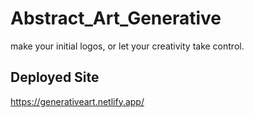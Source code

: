 # Abstract_Art_Generative

make your initial logos, or let your creativity take control.

## Deployed Site
https://generativeart.netlify.app/

